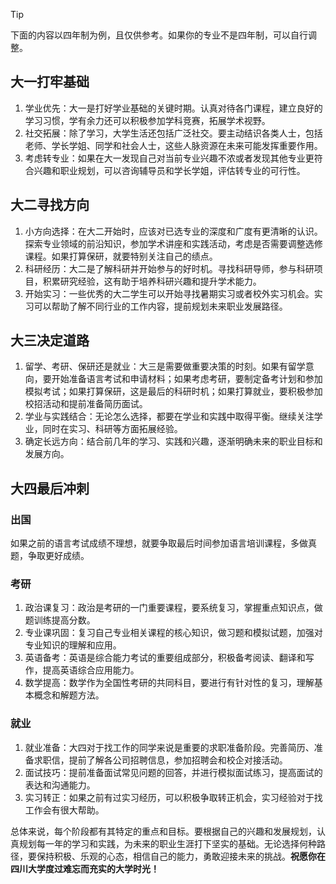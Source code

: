 > [!TIP]
>
> 下面的内容以四年制为例，且仅供参考。如果你的专业不是四年制，可以自行调整。

## 大一打牢基础

1. 学业优先：大一是打好学业基础的关键时期。认真对待各门课程，建立良好的学习习惯，学有余力还可以积极参加学科竞赛，拓展学术视野。
2. 社交拓展：除了学习，大学生活还包括广泛社交。要主动结识各类人士，包括老师、学长学姐、同学和社会人士，这些人脉资源在未来可能发挥重要作用。
3. 考虑转专业：如果在大一发现自己对当前专业兴趣不浓或者发现其他专业更符合兴趣和职业规划，可以咨询辅导员和学长学姐，评估转专业的可行性。

## 大二寻找方向

1. 小方向选择：在大二开始时，应该对已选专业的深度和广度有更清晰的认识。探索专业领域的前沿知识，参加学术讲座和实践活动，考虑是否需要调整选修课程。如果打算保研，就要特别关注自己的绩点。
2. 科研经历：大二是了解科研并开始参与的好时机。寻找科研导师，参与科研项目，积累研究经验，这有助于培养科研兴趣和提升学术能力。
3. 开始实习：一些优秀的大二学生可以开始寻找暑期实习或者校外实习机会。实习可以帮助了解不同行业的工作内容，提前规划未来职业发展路径。

## 大三决定道路

1. 留学、考研、保研还是就业：大三是需要做重要决策的时刻。如果有留学意向，要开始准备语言考试和申请材料；如果考虑考研，要制定备考计划和参加模拟考试；如果打算保研，这是最后的科研时机；如果打算就业，要积极参加校招活动和提前准备简历面试。
2. 学业与实践结合：无论怎么选择，都要在学业和实践中取得平衡。继续关注学业，同时在实习、科研等方面拓展经验。
3. 确定长远方向：结合前几年的学习、实践和兴趣，逐渐明确未来的职业目标和发展方向。

## 大四最后冲刺

### 出国

如果之前的语言考试成绩不理想，就要争取最后时间参加语言培训课程，多做真题，争取更好成绩。

### 考研

1. 政治课复习：政治是考研的一门重要课程，要系统复习，掌握重点知识点，做题训练提高分数。
2. 专业课巩固：复习自己专业相关课程的核心知识，做习题和模拟试题，加强对专业知识的理解和应用。
3. 英语备考：英语是综合能力考试的重要组成部分，积极备考阅读、翻译和写作，提高英语综合应用能力。
4. 数学提高：数学作为全国性考研的共同科目，要进行有针对性的复习，理解基本概念和解题方法。

### 就业

1. 就业准备：大四对于找工作的同学来说是重要的求职准备阶段。完善简历、准备求职信，提前了解各公司招聘信息，参加招聘会和校企对接活动。
2. 面试技巧：提前准备面试常见问题的回答，并进行模拟面试练习，提高面试的表达和沟通能力。
3. 实习转正：如果之前有过实习经历，可以积极争取转正机会，实习经验对于找工作会有很大帮助。

总体来说，每个阶段都有其特定的重点和目标。要根据自己的兴趣和发展规划，认真规划每一年的学习和实践，为未来的职业生涯打下坚实的基础。无论选择何种路径，要保持积极、乐观的心态，相信自己的能力，勇敢迎接未来的挑战。**祝愿你在四川大学度过难忘而充实的大学时光！**